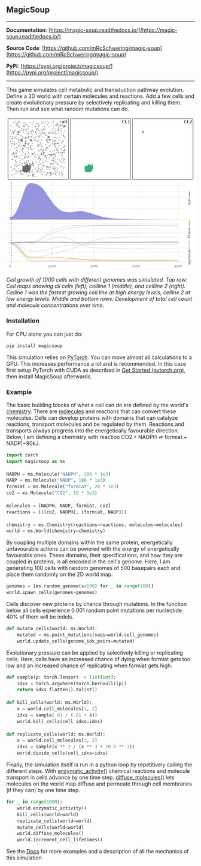 ## MagicSoup

---

**Documentation**: [https://magic-soup.readthedocs.io/](https://magic-soup.readthedocs.io/)

**Source Code**: [https://github.com/mRcSchwering/magic-soup](https://github.com/mRcSchwering/magic-soup)

**PyPI**: [https://pypi.org/project/magicsoup/](https://pypi.org/project/magicsoup/)

---

This game simulates cell metabolic and transduction pathway evolution.
Define a 2D world with certain molecules and reactions.
Add a few cells and create evolutionary pressure by selectively replicating and killing them.
Then run and see what random mutations can do.

![random cells](https://raw.githubusercontent.com/mRcSchwering/magic-soup/main/docs/img/animation.gif)

_Cell growth of 1000 cells with different genomes was simulated. Top row: Cell maps showing all cells (left), cellline 1 (middle), and cellline 2 (right). Celline 1 was the fastest growing cell line at high energy levels, celline 2 at low energy levels. Middle and bottom rows: Development of total cell count and molecule concentrations over time._

### Installation

For CPU alone you can just do:

```bash
pip install magicsoup
```

This simulation relies on [PyTorch](https://pytorch.org/).
You can move almost all calculations to a GPU.
This increases performance a lot and is recommended.
In this case first setup PyTorch with CUDA as described in [Get Started (pytorch.org)](https://pytorch.org/get-started/locally/),
then install MagicSoup afterwards.

### Example

The basic building blocks of what a cell can do are defined by the world's [chemistry](https://magic-soup.readthedocs.io/en/latest/reference/#magicsoup.containers.Chemistry).
There are [molecules](https://magic-soup.readthedocs.io/en/latest/reference/#magicsoup.containers.Molecule) and reactions that can convert these molecules.
Cells can develop proteins with domains that can catalyze reactions, transport molecules and be regulated by them.
Reactions and transports always progress into the energetically favourable direction.
Below, I am defining a chemistry with reaction $\text{CO2} + \text{NADPH} \rightleftharpoons \text{formiat} + \text{NADP} | -90 \text{kJ}$.

```python
import torch
import magicsoup as ms

NADPH = ms.Molecule("NADPH", 200 * 1e3)
NADP = ms.Molecule("NADP", 100 * 1e3)
formiat = ms.Molecule("formiat", 20 * 1e3)
co2 = ms.Molecule("CO2", 10 * 1e3)

molecules = [NADPH, NADP, formiat, co2]
reactions = [([co2, NADPH], [formiat, NADP])]

chemistry = ms.Chemistry(reactions=reactions, molecules=molecules)
world = ms.World(chemistry=chemistry)
```

By coupling multiple domains within the same protein, energetically unfavourable actions
can be powered with the energy of energetically favourable ones.
These domains, their specifications, and how they are coupled in proteins, is all encoded in the cell's genome.
Here, I am generating 100 cells with random genomes of 500 basepairs each and place them
randomly on the 2D world map.

```python
genomes = [ms.random_genome(s=500) for _ in range(100)]
world.spawn_cells(genomes=genomes)
```

Cells discover new proteins by chance through mutations.
In the function below all cells experience 0.001 random point mutations per nucleotide.
40% of them will be indels.

```python
def mutate_cells(world: ms.World):
    mutated = ms.point_mutations(seqs=world.cell_genomes)
    world.update_cells(genome_idx_pairs=mutated)
```

Evolutionary pressure can be applied by selectively killing or replicating cells.
Here, cells have an increased chance of dying when formiat gets too low
and an increased chance of replicating when formiat gets high.

```python
def sample(p: torch.Tensor) -> list[int]:
    idxs = torch.argwhere(torch.bernoulli(p))
    return idxs.flatten().tolist()

def kill_cells(world: ms.World):
    x = world.cell_molecules[:, 2]
    idxs = sample(.01 / (.01 + x))
    world.kill_cells(cell_idxs=idxs)

def replicate_cells(world: ms.World):
    x = world.cell_molecules[:, 2]
    idxs = sample(x ** 3 / (x ** 3 + 20.0 ** 3))
    world.divide_cells(cell_idxs=idxs)
```

Finally, the simulation itself is run in a python loop by repetitively calling the different steps.
With [enzymatic_activity()](https://magic-soup.readthedocs.io/en/latest/reference/#magicsoup.world.World.enzymatic_activity) chemical reactions and molecule transport
in cells advance by one time step.
[diffuse_molecules()](https://magic-soup.readthedocs.io/en/latest/reference/#magicsoup.world.World.diffuse_molecules) lets molecules on the world map diffuse and permeate through cell membranes
(if they can) by one time step.

```python
for _ in range(1000):
    world.enzymatic_activity()
    kill_cells(world=world)
    replicate_cells(world=world)
    mutate_cells(world=world)
    world.diffuse_molecules()
    world.increment_cell_lifetimes()
```

See the [Docs](https://magic-soup.readthedocs.io/) for more examples and a description of all the mechanics of this simulation

